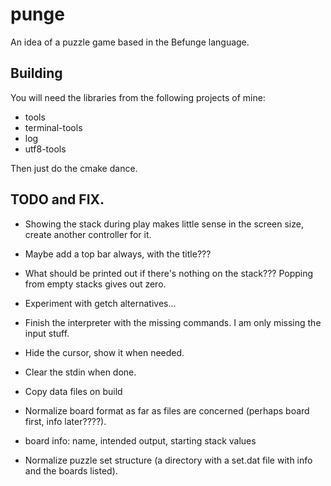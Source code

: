 # punge

An idea of a puzzle game based in the Befunge language.

## Building

You will need the libraries from the following projects of mine:

- tools
- terminal-tools
- log
- utf8-tools

Then just do the cmake dance.

## TODO and FIX.

- Showing the stack during play makes little sense in the screen size, create
	another controller for it.
- Maybe add a top bar always, with the title???
- What should be printed out if there's nothing on the stack???
	Popping from empty stacks gives out zero.
- Experiment with getch alternatives...
- Finish the interpreter with the missing commands. I am only missing the input stuff.
- Hide the cursor, show it when needed.
- Clear the stdin when done.
- Copy data files on build

- Normalize board format as far as files are concerned (perhaps board first, info later????).
- board info: name, intended output, starting stack values
- Normalize puzzle set structure (a directory with a set.dat file with info and the boards listed).

